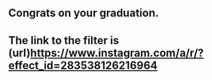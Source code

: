## Congrats on your graduation.

## The link to the filter is (url)https://www.instagram.com/a/r/?effect_id=283538126216964

